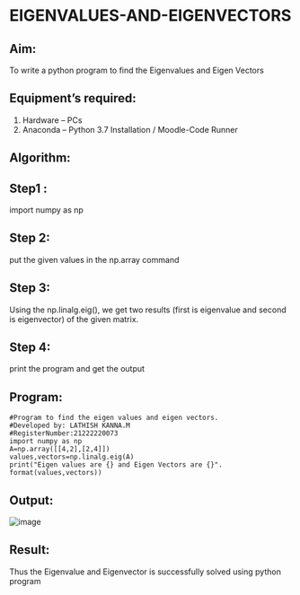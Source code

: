 # EIGENVALUES-AND-EIGENVECTORS
## Aim:
To write a python program to find the Eigenvalues and Eigen Vectors
## Equipment’s required:
1. 	Hardware – PCs
2. 	Anaconda – Python 3.7 Installation / Moodle-Code Runner
## Algorithm:
## Step1 :
import numpy as np
## Step 2:
put the given values in the np.array command
## Step 3:
Using the np.linalg.eig(), we get two results (first is eigenvalue and second is eigenvector) of the given matrix.
## Step 4:
print the program and get the output

## Program:
```
#Program to find the eigen values and eigen vectors.
#Developed by: LATHISH KANNA.M
#RegisterNumber:21222220073
import numpy as np
A=np.array([[4,2],[2,4]])
values,vectors=np.linalg.eig(A)
print("Eigen values are {} and Eigen Vectors are {}". format(values,vectors))
```

## Output:
![image](https://user-images.githubusercontent.com/120359170/226881901-40846991-481d-4f2b-858a-d13d196daa69.png)

## Result:
Thus the Eigenvalue and Eigenvector is successfully solved using python program
